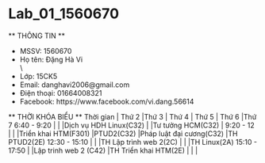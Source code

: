 # Lab_01_1560670
** THÔNG TIN **
<ul>
  <li>MSSV: 1560670 </li>
  <li>Họ tên: Đặng Hà Vi </li>\
  <li>Lớp: 15CK5 </li>
  <li>Email: danghavi2006@gmail.com </li>
  <li>Điện thoại: 01664008321 </li>
  <li>Facebook: https://www.facebook.com/vi.dang.56614 </li>
 </ul>
 
 ** THỜI KHÓA BIỂU **
 Thời gian       | Thứ 2 |Thứ 3                 | Thứ 4                 | Thứ 5     | Thứ 6                   |Thứ 7
 6:40 - 9:20     |       |                      |Dịch vụ HDH Linux(C32) |           |Tư tưởng HCM(C32)        |
 9:20 - 12       |       |                      |Triển khai HTM(F301)   |PTUD2(C32) |Pháp luật đại cương(C32) |TH PTUD2(2E)
 12:30 - 15:10   |       |                      |TH Lập trình web 2(2C) |           |                         |TH Linux(2A)
 15:10 - 17:50   |       |Lập trinh web 2 (C42) |TH Triển khai HTM(2E)  |           |                         |
